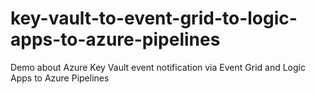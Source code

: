 # key-vault-to-event-grid-to-logic-apps-to-azure-pipelines
Demo about Azure Key Vault event notification via Event Grid and Logic Apps to Azure Pipelines
